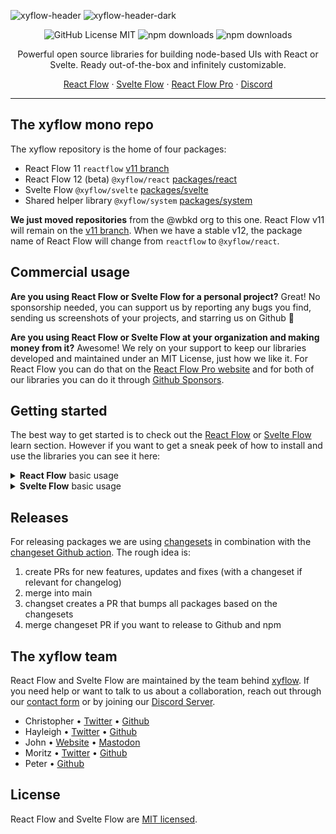 ![xyflow-header](https://user-images.githubusercontent.com/2857535/279643999-ffda9f91-6b6d-447d-82be-fcbd6103edb6.svg#gh-light-mode-only)
![xyflow-header-dark](https://user-images.githubusercontent.com/2857535/279644026-a01c231c-6c6e-4b41-96e0-a85c75c9acee.svg#gh-dark-mode-only)

<div align="center">

![GitHub License MIT](https://img.shields.io/github/license/wbkd/react-flow?color=%23ff0072)
![npm downloads](https://img.shields.io/npm/dt/reactflow?color=%23FF0072&label=React%20Flow%20downloads)
![npm downloads](https://img.shields.io/npm/dt/@xyflow/svelte?color=%23FF3E00&label=Svelte%20Flow%20downloads)

Powerful open source libraries for building node-based UIs with React or Svelte. Ready out-of-the-box and infinitely customizable.

[React Flow](https://reactflow.dev/) · [Svelte Flow](https://svelteflow.dev/) · [React Flow Pro](https://reactflow.dev/pro) · [Discord](https://discord.gg/Bqt6xrs)
</div>

---

## The xyflow mono repo

The xyflow repository is the home of four packages:
* React Flow 11 `reactflow` [v11 branch](https://github.com/xyflow/xyflow/tree/v11)
* React Flow 12 (beta) `@xyflow/react` [packages/react](./packages/react)
* Svelte Flow `@xyflow/svelte` [packages/svelte](./packages/svelte)
* Shared helper library `@xyflow/system` [packages/system](./packages/system)

**We just moved repositories** from the @wbkd org to this one. React Flow v11 will remain on the [v11 branch](https://github.com/xyflow/xyflow/tree/v11). When we have a stable v12, the package name of React Flow will change from `reactflow` to `@xyflow/react`.

## Commercial usage

**Are you using React Flow or Svelte Flow for a personal project?** Great! No sponsorship needed, you can support us by reporting any bugs you find, sending us screenshots of your projects, and starring us on Github 🌟

**Are you using React Flow or Svelte Flow at your organization and making money from it?** Awesome! We rely on your support to keep our libraries developed and maintained under an MIT License, just how we like it. For React Flow you can do that on the [React Flow Pro website](https://reactflow.dev/pro) and for both of our libraries you can do it through [Github Sponsors](https://github.com/sponsors/xyflow).

## Getting started

The best way to get started is to check out the [React Flow](https://reactflow.dev/learn) or [Svelte Flow](https://svelteflow.dev/learn) learn section. However if you want to get a sneak peek of how to install and use the libraries you can see it here: 

<details>
  <summary><strong>React Flow</strong> basic usage</summary>

  ### Installation
  
  ```sh
npm install reactflow
  ```

  ### Basic usage
  ```jsx
import { useCallback } from 'react';
import ReactFlow, {
  MiniMap,
  Controls,
  Background,
  useNodesState,
  useEdgesState,
  addEdge,
} from 'reactflow';

import 'reactflow/dist/style.css';

const initialNodes = [
  { id: '1', position: { x: 0, y: 0 }, data: { label: '1' } },
  { id: '2', position: { x: 0, y: 100 }, data: { label: '2' } },
];

const initialEdges = [{ id: 'e1-2', source: '1', target: '2' }];

function Flow() {
  const [nodes, setNodes, onNodesChange] = useNodesState(initialNodes);
  const [edges, setEdges, onEdgesChange] = useEdgesState(initialEdges);

  const onConnect = useCallback((params) => setEdges((eds) => addEdge(params, eds)), [setEdges]);

  return (
    <ReactFlow
      nodes={nodes}
      edges={edges}
      onNodesChange={onNodesChange}
      onEdgesChange={onEdgesChange}
      onConnect={onConnect}
    >
      <MiniMap />
      <Controls />
      <Background />
    </ReactFlow>
  );
}

export default Flow;
```
</details>

<details>
  <summary><strong>Svelte Flow</strong> basic usage</summary>

  ### Installation
  
  ```sh
npm install @xyflow/svelte
  ```

  ### Basic usage
  ```svelte
<script lang="ts">
  import { writable } from 'svelte/store';
  import {
    SvelteFlow,
    Controls,
    Background,
    BackgroundVariant,
    MiniMap,
  } from '@xyflow/svelte';

  import '@xyflow/svelte/dist/style.css'
  
  const nodes = writable([
    {
      id: '1',
      type: 'input',
      data: { label: 'Input Node' },
      position: { x: 0, y: 0 }
    },
    {
      id: '2',
      type: 'custom',
      data: { label: 'Node' },
      position: { x: 0, y: 150 }
    }
  ]);

  const edges = writable([
    {
      id: '1-2',
      type: 'default',
      source: '1',
      target: '2',
      label: 'Edge Text'
    }
  ]);
</script>

<SvelteFlow
  {nodes}
  {edges}
  fitView
  on:nodeclick={(event) => console.log('on node click', event)}
>
  <Controls />
  <Background variant={BackgroundVariant.Dots} />
  <MiniMap />
</SvelteFlow>
```
</details>

## Releases 

For releasing packages we are using [changesets](https://github.com/changesets/changesets) in combination with the [changeset Github action](https://github.com/changesets/action). The rough idea is:

1. create PRs for new features, updates and fixes (with a changeset if relevant for changelog)
2. merge into main 
3. changset creates a PR that bumps all packages based on the changesets 
4. merge changeset PR if you want to release to Github and npm

## The xyflow team

React Flow and Svelte Flow are maintained by the team behind [xyflow](https://xyflow.com). If you need help or want to talk to us about a collaboration, reach out through our [contact form](https://xyflow.com/contact) or by joining our [Discord Server](https://discord.gg/Bqt6xrs).

- Christopher • [Twitter](https://twitter.com/chrtze) • [Github](https://github.com/chrtze)
- Hayleigh • [Twitter](https://twitter.com/hayleighdotdev) • [Github](https://github.com/hayleigh-dot-dev)
- John • [Website](https://johnrobbdesign.com/) • [Mastodon](https://mastodon.social/@johnrobbjr)
- Moritz • [Twitter](https://twitter.com/moklick) • [Github](https://github.com/moklick)
- Peter • [Github](https://github.com/peterkogo)


## License

React Flow and Svelte Flow are [MIT licensed](./LICENSE).
